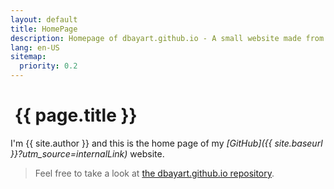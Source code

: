 ```yaml
---
layout: default
title: HomePage
description: Homepage of dbayart.github.io - A small website made from scratch to learn and discover new technologies, languages, libraries
lang: en-US
sitemap:
  priority: 0.2
---
```


# <i class="fa fa-home fa-fw"></i>&nbsp;{{ page.title }}

I'm {{ site.author }} and this is the home page of my *[GitHub]({{ site.baseurl }}?utm_source=internalLink)* website.

> Feel free to take a look at [the dbayart.github.io repository](https://github.com/dbayart/dbayart.github.io).


